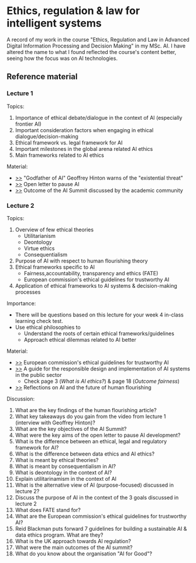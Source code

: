 # Ethics, regulation & law for intelligent systems
A record of my work in the course "Ethics, Regulation and Law in Advanced Digital Information Processing and Decision Making" in my MSc. AI. I have altered the name to what I found reflected the course's content better, seeing how the focus was on AI technologies.

## Reference material
### Lecture 1
Topics:

1. Importance of ethical debate/dialogue in the context of AI (especially frontier AI)
2. Important consideration factors when engaging in ethical dialogue/decision-making 
3. Ethical framework vs. legal framework for AI 
4. Important milestones in the global arena related AI ethics 
5. Main frameworks related to AI ethics

Material:

- [>>](https://www.youtube.com/watch?v=Y6Sgp7y178k) "Godfather of AI" Geoffrey Hinton warns of the "existential threat"
- [>>](https://futureoflife.org/open-letter/pause-giant-ai-experiments/) Open letter to pause AI
- [>>](https://www.ox.ac.uk/news/2023-11-03-expert-comment-oxford-ai-experts-comment-outcomes-uk-ai-safety-summit) Outcome of the AI Summit discussed by the academic community

### Lecture 2
Topics:

1. Overview of few ethical theories
    - Utilitarianism
    - Deontology
    - Virtue ethics
    - Consequentialism
2. Purpose of AI with respect to human flourishing theory
4. Ethical frameworks specific to AI
    - Fairness,accountability, transparency and ethics (FATE)
    - European commission's ethical guidelines for trustworthy AI
6. Application of ethical frameworks to AI systems & decision-making processes

Importance:

- There will be questions based on this lecture for your week 4 in-class learning check test.
- Use ethical philosophies to
    - Understand the roots of certain ethical frameworks/guidelines
    - Approach ethical dilemmas related to AI better

Material:

- [>>](https://digital-strategy.ec.europa.eu/en/library/ethics-guidelines-trustworthy-ai) European commission's ethical guidelines for trustworthy AI
- [>>](https://www.turing.ac.uk/sites/default/files/2019-06/understanding_artificial_intelligence_ethics_and_safety.pdf) A guide for the responsible design and implementation of AI systems in the public sector
    - Check page 3 (_What is AI ethics?_) & page 18 (_Outcome fairness_)
- [>>](https://blogs.microsoft.com/blog/2023/05/30/reflections-on-ai-and-the-future-of-human-flourishing/) Reflections on AI and the future of human flourishing

Discussion:

1. What are the key findings of the human flourishing article?
2. What key takeaways do you gain from the video from lecture 1 (interview with Geoffrey Hinton)?
3. What are the key objectives of the AI Summit?
4. What were the key aims of the open letter to pause AI development?
5. What is the difference between an ethical, legal and regulatory framework for AI?
6. What is the difference between data ethics and AI ethics?
7. What is meant by ethical theories?
8. What is meant by consequentialism in AI?
9. What is deontology in the context of AI?
10. Explain utilitarinamism in the context of AI
11. What is the alternative view of AI (purpose-focused) discussed in lecture 2?
12. Discuss the purpose of AI in the context of the 3 goals discussed in lecture 2
13. What does FATE stand for?
14. What are the European commission's ethical guidelines for trustworthy AI?
15. Reid Blackman puts forward 7 guidelines for building a sustainable AI & data ethics program. What are they?
16. What is the UK approach towards AI regulation?
17. What were the main outcomes of the AI summit?
18. What do you know about the organisation "AI for Good"?

